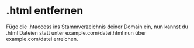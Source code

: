 # .html entfernen

Füge die .htaccess ins Stammverzeichnis deiner Domain ein, nun kannst du .html Dateien statt unter example.com/datei.html nun über example.com/datei erreichen.
